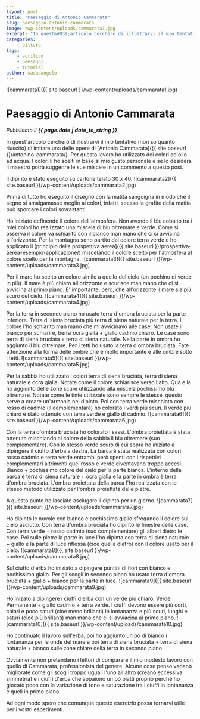 ```yaml
---
layout: post
title: "Paesaggio di Antonio Cammarata"
slug: paesaggio-antonio-cammarata
image: /wp-content/uploads/cammarata1.jpg
excerpt: "In quest&#039;articolo cercherò di illustrarvi il mio tentativo (non so quanto riuscito) di imitare una delle opere di Antonio Cammarata. Per questo lavoro ho"
categories:
    - pittura
tags:
    - acrilico
    - paesaggi
    - tutorial
author: sasadangelo
---
```


![cammarata1]({{ site.baseurl }}/wp-content/uploads/cammarata1.jpg)

# Paesaggio di Antonio Cammarata
_Pubblicato il **{{ page.date | date_to_string }}**_

In quest'articolo cercherò di illustrarvi il mio tentativo (non so quanto riuscito) di imitare una delle opere di [Antonio Cammarata]({{ site.baseurl }}/antonino-cammarata/). Per questo lavoro ho utilizzato dei colori ad olio ad acqua. I colori li ho scelti in base al mio gusto personale e se lo desidera il maestro potrà suggerire le sue miscele in un commento a questo post.

Il dipinto è stato eseguito su cartone telato 30 x 40. ![cammarata2]({{ site.baseurl }}/wp-content/uploads/cammarata2.jpg)

Prima di tutto ho eseguito il disegno con la matita sanguigna in modo che il segno si amalgamasse meglio ai colori, infatti, spesso la grafite della matita può sporcare i colori sovrastanti.

Ho iniziato definendo il colore dell'atmosfera. Non avendo il blu cobalto tra i miei colori ho realizzato una miscela di blu oltremare e verde. Come si osserva il colore va schiarito con il bianco man mano che ci si avvicina all'orizzonte. Per la montagna sono partito dal colore terra verde e ho applicato il [principio della prospettiva aerea]({{ site.baseurl }}/prospettiva-aerea-esempio-applicazione/) miscelando il colore scelto per l'atmosfera al colore scelto per la montagna. ![cammarata3]({{ site.baseurl }}/wp-content/uploads/cammarata3.jpg)

Per il mare ho scelto un colore simile a quello del cielo (un pochino di verde in più). Il mare è più chiaro all'orizzonte e scurisce man mano che ci si avvicina al primo piano. E' importante, però, che all'orizzonte il mare sia più scuro del cielo. ![cammarata4]({{ site.baseurl }}/wp-content/uploads/cammarata4.jpg)

Per la terra in secondo piano ho usato terra d'ombra bruciata per la parte inferiore. Terra di siena bruciata più terra di siena naturale per la terra. Il colore l'ho schiarito man mano che mi avvicinavo alle case. Non usate il bianco per schiarire, bensì ocra gialla + giallo cadmio chiaro. Le case sono terra di siena bruciata + terra di siena naturale. Nella parte in ombra ho aggiunto il blu oltremare. Per i tetti ho usato la terra d'ombra bruciata. Fate attenzione alla forma delle ombre che è molto importante e alle ombre sotto i tetti. ![cammarata5]({{ site.baseurl }}/wp-content/uploads/cammarata5.jpg)

Per la sabbia ho utilizzato i colori terra di siena bruciata, terra di siena naturale e ocra gialla. Notate come il colore schiarisce verso l'alto. Quà e la ho aggiunto delle zone scure utilizzando alla miscela pochissimo blu oltremare. Notate come le tinte utilizzate sono sempre le stesse, questo serve a creare un'armonia nel dipinto. Poi con terra verde mischiato con rosso di cadmio (il complementare) ho colorato i verdi più scuri. Il verde più chiaro è stato ottenuto con terra verde e giallo di cadmio. ![cammarata6]({{ site.baseurl }}/wp-content/uploads/cammarata6.jpg)

Con la terra d'ombra bruciata ho colorato i sassi. L'ombra proiettata è stata ottenuta mischiando al colore della sabbia il blu oltremare (suo complementare). Con lo stesso verde scuro di cui sopra ho iniziato a dipingere il ciuffo d'erba a destra. La barca è stata realizzata con colori rosso cadmio e terra verde entrambi però spenti con i rispettivi complementari altrimenti quel rosso e verde diventavano troppo accesi. Bianco + pochissimo colore del cielo per la parte bianca. L'interno della barca è terra di siena naturale + ocra gialla e la parte in ombra è terra d'ombra bruciata. L'ombra proiettata della barca l'ho realizzata con lo stesso metodo utilizzato per l'ombra proiettata dalle pietre.

A questo punto ho lasciato asciugare il dipinto per un giorno. ![cammarata7]({{ site.baseurl }}/wp-content/uploads/cammarata7.jpg)

Ho dipinto le nuvole con bianco e pochissimo giallo sfregando il colore sul cielo asciutto. Con terra d'ombra bruciata ho dipinto le finestre delle case. Con terra verde + rosso cadmio (suo complementare) gli alberi dietro le case. Poi sulle pietre la parte in luce l'ho dipinta con terra di siena naturale + giallo e la parte di luce riflessa (cioè quella dietro) con il colore usato per il cielo. ![cammarata8]({{ site.baseurl }}/wp-content/uploads/cammarata8.jpg)

Sul ciuffo d'erba ho iniziato a dipingere puntini di fiori con bianco e pochissimo giallo. Per gli scogli in secondo piano ho usato terra d'ombra bruciata + giallo + bianco per la parte in luce. ![cammarata9]({{ site.baseurl }}/wp-content/uploads/cammarata9.jpg)

Ho inizato a dipingere i ciuffi d'erba con un verde più chiaro. Verde Permanente + giallo cadmio + terra verde. I ciuffi devono essere più corti, chiari e poco saturi (cioè meno brillanti) in lontananza e più scuri, lunghi e saturi (cioè più brillanti) man mano che ci si avviacina al primo piano. ![cammarata10]({{ site.baseurl }}/wp-content/uploads/cammarata10.jpg)

Ho continuato il lavoro sull'erba, poi ho aggiunto un pò di bianco i lontananza per le onde del mare e poi terra di siena bruciata + terra di siena naturale + bianco sulle zone chiare della terra in secondo piano.

Ovviamente non pretendano i lettori di comparare il mio modesto lavoro con quello di Cammarata, professionista del genere. Alcune cose penso vadano migliorate come gli scogli troppo uguali l'uno all'altro (creano eccessiva simmetria) e i ciuffi d'erba che appaiono un pò piatti proprio perchè ho giocato poco con la variazione di tono e saturazione tra i ciuffi in lontananza e queli in primo piano.

Ad ogni modo spero che comunque questo esercizio possa tornarvi utile per i vostri esperimenti.
